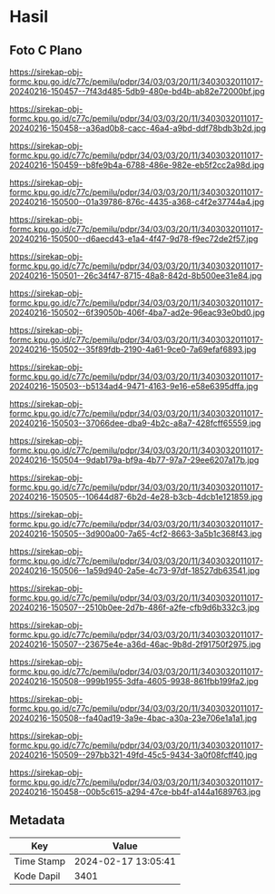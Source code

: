 # Hasil

## Foto C Plano

https://sirekap-obj-formc.kpu.go.id/c77c/pemilu/pdpr/34/03/03/20/11/3403032011017-20240216-150457--7f43d485-5db9-480e-bd4b-ab82e72000bf.jpg

https://sirekap-obj-formc.kpu.go.id/c77c/pemilu/pdpr/34/03/03/20/11/3403032011017-20240216-150458--a36ad0b8-cacc-46a4-a9bd-ddf78bdb3b2d.jpg

https://sirekap-obj-formc.kpu.go.id/c77c/pemilu/pdpr/34/03/03/20/11/3403032011017-20240216-150459--b8fe9b4a-6788-486e-982e-eb5f2cc2a98d.jpg

https://sirekap-obj-formc.kpu.go.id/c77c/pemilu/pdpr/34/03/03/20/11/3403032011017-20240216-150500--01a39786-876c-4435-a368-c4f2e37744a4.jpg

https://sirekap-obj-formc.kpu.go.id/c77c/pemilu/pdpr/34/03/03/20/11/3403032011017-20240216-150500--d6aecd43-e1a4-4f47-9d78-f9ec72de2f57.jpg

https://sirekap-obj-formc.kpu.go.id/c77c/pemilu/pdpr/34/03/03/20/11/3403032011017-20240216-150501--26c34f47-8715-48a8-842d-8b500ee31e84.jpg

https://sirekap-obj-formc.kpu.go.id/c77c/pemilu/pdpr/34/03/03/20/11/3403032011017-20240216-150502--6f39050b-406f-4ba7-ad2e-96eac93e0bd0.jpg

https://sirekap-obj-formc.kpu.go.id/c77c/pemilu/pdpr/34/03/03/20/11/3403032011017-20240216-150502--35f89fdb-2190-4a61-9ce0-7a69efaf6893.jpg

https://sirekap-obj-formc.kpu.go.id/c77c/pemilu/pdpr/34/03/03/20/11/3403032011017-20240216-150503--b5134ad4-9471-4163-9e16-e58e6395dffa.jpg

https://sirekap-obj-formc.kpu.go.id/c77c/pemilu/pdpr/34/03/03/20/11/3403032011017-20240216-150503--37066dee-dba9-4b2c-a8a7-428fcff65559.jpg

https://sirekap-obj-formc.kpu.go.id/c77c/pemilu/pdpr/34/03/03/20/11/3403032011017-20240216-150504--9dab179a-bf9a-4b77-97a7-29ee6207a17b.jpg

https://sirekap-obj-formc.kpu.go.id/c77c/pemilu/pdpr/34/03/03/20/11/3403032011017-20240216-150505--10644d87-6b2d-4e28-b3cb-4dcb1e121859.jpg

https://sirekap-obj-formc.kpu.go.id/c77c/pemilu/pdpr/34/03/03/20/11/3403032011017-20240216-150505--3d900a00-7a65-4cf2-8663-3a5b1c368f43.jpg

https://sirekap-obj-formc.kpu.go.id/c77c/pemilu/pdpr/34/03/03/20/11/3403032011017-20240216-150506--1a59d940-2a5e-4c73-97df-18527db63541.jpg

https://sirekap-obj-formc.kpu.go.id/c77c/pemilu/pdpr/34/03/03/20/11/3403032011017-20240216-150507--2510b0ee-2d7b-486f-a2fe-cfb9d6b332c3.jpg

https://sirekap-obj-formc.kpu.go.id/c77c/pemilu/pdpr/34/03/03/20/11/3403032011017-20240216-150507--23675e4e-a36d-46ac-9b8d-2f91750f2975.jpg

https://sirekap-obj-formc.kpu.go.id/c77c/pemilu/pdpr/34/03/03/20/11/3403032011017-20240216-150508--999b1955-3dfa-4605-9938-861fbb199fa2.jpg

https://sirekap-obj-formc.kpu.go.id/c77c/pemilu/pdpr/34/03/03/20/11/3403032011017-20240216-150508--fa40ad19-3a9e-4bac-a30a-23e706e1a1a1.jpg

https://sirekap-obj-formc.kpu.go.id/c77c/pemilu/pdpr/34/03/03/20/11/3403032011017-20240216-150509--297bb321-49fd-45c5-9434-3a0f08fcff40.jpg

https://sirekap-obj-formc.kpu.go.id/c77c/pemilu/pdpr/34/03/03/20/11/3403032011017-20240216-150458--00b5c615-a294-47ce-bb4f-a144a1689763.jpg


## Metadata

| Key        | Value               |
| ---------- | ------------------- |
| Time Stamp | 2024-02-17 13:05:41 |
| Kode Dapil | 3401                |



